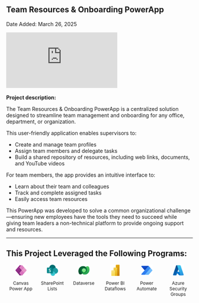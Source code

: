

## Team Resources & Onboarding PowerApp
Date Added: March 26, 2025

<div class="video-wrapper">
  <iframe src="https://www.youtube.com/embed/Db7V9Un1En0" frameborder="0" allowfullscreen></iframe>
</div>

**Project description:** 

The Team Resources & Onboarding PowerApp is a centralized solution designed to streamline team management and onboarding for any office, department, or organization. 

This user-friendly application enables supervisors to:
* Create and manage team profiles
* Assign team members and delegate tasks
* Build a shared repository of resources, including web links, documents, and YouTube videos

For team members, the app provides an intuitive interface to:
* Learn about their team and colleagues
* Track and complete assigned tasks
* Easily access team resources

This PowerApp was developed to solve a common organizational challenge—ensuring new employees have the tools they need to succeed while giving team leaders a non-technical platform to provide ongoing support and resources.

---
This Project Leveraged the Following Programs:
---

<div class="tech-stack">
  <div class="tech-item">
    <img src="/assets/icons/powerapps.svg" alt="Canvas Power App" />  
    <p>Canvas Power App</p>
  </div>
  <div class="tech-item">
    <img src="/assets/icons/sharepoint.png" alt="SharePoint" />
    <p>SharePoint Lists</p>
  </div>
  <div class="tech-item">
    <img src="/assets/icons/dataverse.svg" alt="Dataverse" />
    <p>Dataverse</p>
  </div>
  <div class="tech-item">
    <img src="/assets/icons/powerbi.svg" alt="Power BI" />
    <p>Power BI Dataflows</p>
  </div>
  <div class="tech-item">
    <img src="/assets/icons/powerautomate.svg" alt="Power Automate" />
    <p>Power Automate</p>
  </div>
  <div class="tech-item">
    <img src="/assets/icons/azure.svg" alt="Azure" />
    <p>Azure Security Groups</p>
  </div>
</div>

<style>
  .tech-stack {
    display: flex;
    flex-wrap: wrap;
    gap: 15px;
    justify-content: center;
  }
  .tech-item {
    display: flex;
    flex-direction: column;
    align-items: center;
    width: 70px; /* Adjust width for compact layout */
    text-align: center;
    font-size: 12px; /* Reduce text size */
  }
  .tech-item img {
    width: 30px; /* Set small icon size */
    height: 30px;
  }
</style>
